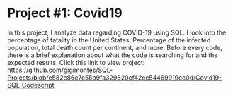 # Project #1: Covid19 
In this project, I analyze data regarding COVID-19 using SQL. I look into the percentage of fatality in the United States, Percentage of the infected population, total death count per continent, and more. Before every code, there is a brief explanation about what the code is searching for and the expected results. Click this link to view project: https://github.com/gigimontes/SQL-Projects/blob/e582c86e7c55b9fa329820cf42cc54469919ec0d/Covid19-SQL-Codescript
